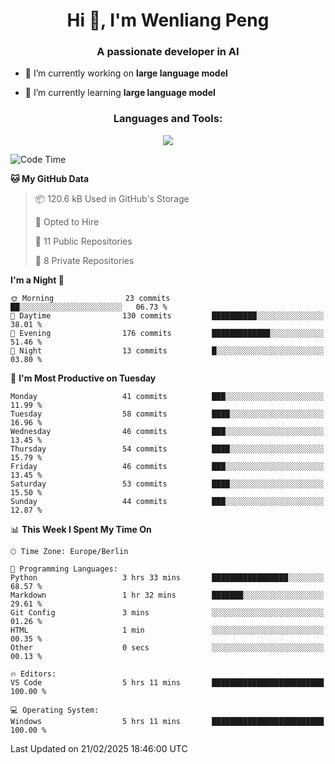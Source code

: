 <h1 align="center">Hi 👋, I'm Wenliang Peng</h1>
<h3 align="center">A passionate developer in AI</h3>

- 🔭 I’m currently working on **large language model**

- 🌱 I’m currently learning **large language model**

<!-- <h3 align="left">Connect with me:</h3> -->
<!-- <p align="left">
</p> -->

<h3 align="center">Languages and Tools:</h3>
<p align="center">
  <a href="https://skillicons.dev">
    <img src="https://skillicons.dev/icons?i=cpp,ros,docker,azure,git,linux,py,pytorch,cmake,githubactions,powershell,md&perline=6" />
  </a>
</p>


<!-- <p><img align="center" src="https://github-readme-stats.vercel.app/api/top-langs?username=bpwl0121&show_icons=true&locale=en&layout=compact" alt="bpwl0121" /></p> -->

<!-- <p><img align="center" src="https://github-readme-streak-stats.herokuapp.com/?user=bpwl0121&" alt="bpwl0121" /></p> -->

<!--START_SECTION:waka-->
![Code Time](http://img.shields.io/badge/Code%20Time-170%20hrs%2025%20mins-blue)

**🐱 My GitHub Data** 

> 📦 120.6 kB Used in GitHub's Storage 
 > 
> 💼 Opted to Hire
 > 
> 📜 11 Public Repositories 
 > 
> 🔑 8 Private Repositories 
 > 
**I'm a Night 🦉** 

```text
🌞 Morning                23 commits          ██░░░░░░░░░░░░░░░░░░░░░░░   06.73 % 
🌆 Daytime                130 commits         ██████████░░░░░░░░░░░░░░░   38.01 % 
🌃 Evening                176 commits         █████████████░░░░░░░░░░░░   51.46 % 
🌙 Night                  13 commits          █░░░░░░░░░░░░░░░░░░░░░░░░   03.80 % 
```
📅 **I'm Most Productive on Tuesday** 

```text
Monday                   41 commits          ███░░░░░░░░░░░░░░░░░░░░░░   11.99 % 
Tuesday                  58 commits          ████░░░░░░░░░░░░░░░░░░░░░   16.96 % 
Wednesday                46 commits          ███░░░░░░░░░░░░░░░░░░░░░░   13.45 % 
Thursday                 54 commits          ████░░░░░░░░░░░░░░░░░░░░░   15.79 % 
Friday                   46 commits          ███░░░░░░░░░░░░░░░░░░░░░░   13.45 % 
Saturday                 53 commits          ████░░░░░░░░░░░░░░░░░░░░░   15.50 % 
Sunday                   44 commits          ███░░░░░░░░░░░░░░░░░░░░░░   12.87 % 
```


📊 **This Week I Spent My Time On** 

```text
🕑︎ Time Zone: Europe/Berlin

💬 Programming Languages: 
Python                   3 hrs 33 mins       █████████████████░░░░░░░░   68.57 % 
Markdown                 1 hr 32 mins        ███████░░░░░░░░░░░░░░░░░░   29.61 % 
Git Config               3 mins              ░░░░░░░░░░░░░░░░░░░░░░░░░   01.26 % 
HTML                     1 min               ░░░░░░░░░░░░░░░░░░░░░░░░░   00.35 % 
Other                    0 secs              ░░░░░░░░░░░░░░░░░░░░░░░░░   00.13 % 

🔥 Editors: 
VS Code                  5 hrs 11 mins       █████████████████████████   100.00 % 

💻 Operating System: 
Windows                  5 hrs 11 mins       █████████████████████████   100.00 % 
```


 Last Updated on 21/02/2025 18:46:00 UTC
<!--END_SECTION:waka-->
